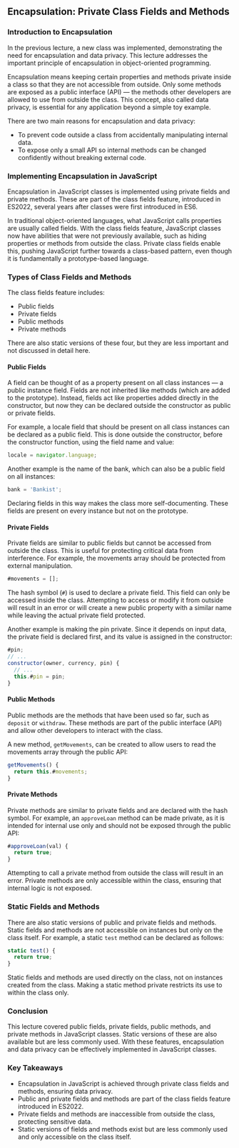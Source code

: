 ## Encapsulation: Private Class Fields and Methods

### Introduction to Encapsulation

In the previous lecture, a new class was implemented, demonstrating the need for encapsulation and data privacy. This lecture addresses the important principle of encapsulation in object-oriented programming.

Encapsulation means keeping certain properties and methods private inside a class so that they are not accessible from outside. Only some methods are exposed as a public interface (API) — the methods other developers are allowed to use from outside the class. This concept, also called data privacy, is essential for any application beyond a simple toy example.

There are two main reasons for encapsulation and data privacy:

- To prevent code outside a class from accidentally manipulating internal data.
- To expose only a small API so internal methods can be changed confidently without breaking external code.

### Implementing Encapsulation in JavaScript

Encapsulation in JavaScript classes is implemented using private fields and private methods. These are part of the class fields feature, introduced in ES2022, several years after classes were first introduced in ES6.

In traditional object-oriented languages, what JavaScript calls properties are usually called fields. With the class fields feature, JavaScript classes now have abilities that were not previously available, such as hiding properties or methods from outside the class. Private class fields enable this, pushing JavaScript further towards a class-based pattern, even though it is fundamentally a prototype-based language.

### Types of Class Fields and Methods

The class fields feature includes:

- Public fields
- Private fields
- Public methods
- Private methods

There are also static versions of these four, but they are less important and not discussed in detail here.

#### Public Fields

A field can be thought of as a property present on all class instances — a public instance field. Fields are not inherited like methods (which are added to the prototype). Instead, fields act like properties added directly in the constructor, but now they can be declared outside the constructor as public or private fields.

For example, a locale field that should be present on all class instances can be declared as a public field. This is done outside the constructor, before the constructor function, using the field name and value:

```javascript
locale = navigator.language;
```

Another example is the name of the bank, which can also be a public field on all instances:

```javascript
bank = 'Bankist';
```

Declaring fields in this way makes the class more self-documenting. These fields are present on every instance but not on the prototype.

#### Private Fields

Private fields are similar to public fields but cannot be accessed from outside the class. This is useful for protecting critical data from interference. For example, the movements array should be protected from external manipulation.

```javascript
#movements = [];
```

The hash symbol (`#`) is used to declare a private field. This field can only be accessed inside the class. Attempting to access or modify it from outside will result in an error or will create a new public property with a similar name while leaving the actual private field protected.

Another example is making the pin private. Since it depends on input data, the private field is declared first, and its value is assigned in the constructor:

```javascript
#pin;
// ...
constructor(owner, currency, pin) {
  // ...
  this.#pin = pin;
}
```

#### Public Methods

Public methods are the methods that have been used so far, such as `deposit` or `withdraw`. These methods are part of the public interface (API) and allow other developers to interact with the class.

A new method, `getMovements`, can be created to allow users to read the movements array through the public API:

```javascript
getMovements() {
  return this.#movements;
}
```

#### Private Methods

Private methods are similar to private fields and are declared with the hash symbol. For example, an `approveLoan` method can be made private, as it is intended for internal use only and should not be exposed through the public API:

```javascript
#approveLoan(val) {
  return true;
}
```

Attempting to call a private method from outside the class will result in an error. Private methods are only accessible within the class, ensuring that internal logic is not exposed.

### Static Fields and Methods

There are also static versions of public and private fields and methods. Static fields and methods are not accessible on instances but only on the class itself. For example, a static `test` method can be declared as follows:

```javascript
static test() {
  return true;
}
```

Static fields and methods are used directly on the class, not on instances created from the class. Making a static method private restricts its use to within the class only.

### Conclusion

This lecture covered public fields, private fields, public methods, and private methods in JavaScript classes. Static versions of these are also available but are less commonly used. With these features, encapsulation and data privacy can be effectively implemented in JavaScript classes.

### Key Takeaways

- Encapsulation in JavaScript is achieved through private class fields and methods, ensuring data privacy.
- Public and private fields and methods are part of the class fields feature introduced in ES2022.
- Private fields and methods are inaccessible from outside the class, protecting sensitive data.
- Static versions of fields and methods exist but are less commonly used and only accessible on the class itself.